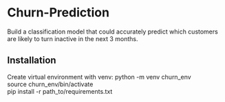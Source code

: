 # Churn-Prediction
Build a classification model that could accurately predict which customers are likely to turn inactive in the next 3 months.

## Installation
Create virtual environment with venv:
  python -m venv churn_env  
  source churn_env/bin/activate  
  pip install -r path_to/requirements.txt  
